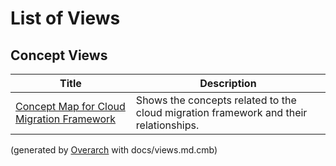 # List of Views

## Concept Views
| Title | Description |
|---|---|
| [Concept Map for Cloud Migration Framework](concept-view.md) | Shows the concepts related to the cloud migration framework and their relationships. |


(generated by [Overarch](https://github.com/soulspace-org/overarch) with docs/views.md.cmb)
